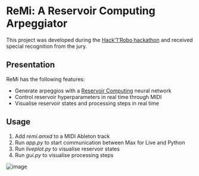 # ReMi: A Reservoir Computing Arpeggiator

This project was developed during the [Hack'1'Robo hackathon](https://sites.google.com/view/hack1robo/projets) and received special recognition from the jury.

## Presentation

ReMi has the following features:
* Generate arpeggios with a [Reservoir Computing](https://en.wikipedia.org/wiki/Reservoir_computing)  neural network
* Control reservoir hyperparameters in real time through MIDI
* Visualise reservoir states and processing steps in real time

## Usage

1. Add  _remi.amxd_ to a MIDI Ableton track
2. Run _app.py_ to start communication between Max for Live and Python
3. Run _liveplot.py_ to visualise reservoir states
4. Run _gui.py_ to visualise processing steps

![image](https://github.com/HugoChateauLaurent/remi/assets/26091283/7dc9542b-a040-4572-b4d6-b8a20356d439)
